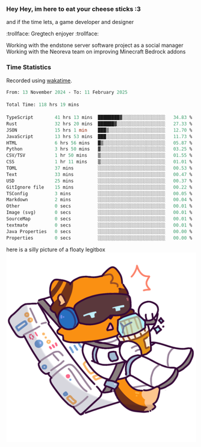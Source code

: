 ### Hey Hey, im here to eat your cheese sticks :3
and if the time lets, a game developer and designer

:trollface: Gregtech enjoyer :trollface:

Working with the endstone server software project as a social manager<br>
Working with the Neoreva team on improving Minecraft Bedrock addons

### Time Statistics
Recorded using [wakatime](https://wakatime.com).

<!--START_SECTION:waka-->

```ocaml
From: 13 November 2024 - To: 11 February 2025

Total Time: 118 hrs 19 mins

TypeScript        41 hrs 13 mins  ████████▓░░░░░░░░░░░░░░░░   34.83 %
Rust              32 hrs 20 mins  ██████▓░░░░░░░░░░░░░░░░░░   27.33 %
JSON              15 hrs 1 min    ███▒░░░░░░░░░░░░░░░░░░░░░   12.70 %
JavaScript        13 hrs 53 mins  ███░░░░░░░░░░░░░░░░░░░░░░   11.73 %
HTML              6 hrs 56 mins   █▒░░░░░░░░░░░░░░░░░░░░░░░   05.87 %
Python            3 hrs 50 mins   ▓░░░░░░░░░░░░░░░░░░░░░░░░   03.25 %
CSV/TSV           1 hr 50 mins    ▒░░░░░░░░░░░░░░░░░░░░░░░░   01.55 %
CSS               1 hr 11 mins    ▒░░░░░░░░░░░░░░░░░░░░░░░░   01.01 %
TOML              37 mins         ░░░░░░░░░░░░░░░░░░░░░░░░░   00.53 %
Text              33 mins         ░░░░░░░░░░░░░░░░░░░░░░░░░   00.47 %
USD               25 mins         ░░░░░░░░░░░░░░░░░░░░░░░░░   00.37 %
GitIgnore file    15 mins         ░░░░░░░░░░░░░░░░░░░░░░░░░   00.22 %
TSConfig          3 mins          ░░░░░░░░░░░░░░░░░░░░░░░░░   00.05 %
Markdown          2 mins          ░░░░░░░░░░░░░░░░░░░░░░░░░   00.04 %
Other             0 secs          ░░░░░░░░░░░░░░░░░░░░░░░░░   00.01 %
Image (svg)       0 secs          ░░░░░░░░░░░░░░░░░░░░░░░░░   00.01 %
SourceMap         0 secs          ░░░░░░░░░░░░░░░░░░░░░░░░░   00.01 %
textmate          0 secs          ░░░░░░░░░░░░░░░░░░░░░░░░░   00.01 %
Java Properties   0 secs          ░░░░░░░░░░░░░░░░░░░░░░░░░   00.00 %
Properties        0 secs          ░░░░░░░░░░░░░░░░░░░░░░░░░   00.00 %
```

<!--END_SECTION:waka-->

here is a silly picture of a floaty legitbox
![Silly legitbox](goobernoback_lower.png)
